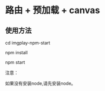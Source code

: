 # 路由 + 预加载 + canvas

## 使用方法

cd imgplay-npm-start

npm install

npm start

注意：

如果没有安装node,请先安装node。

